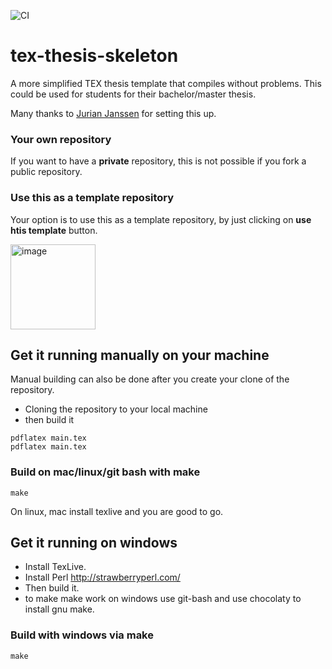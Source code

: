 ![CI](https://github.com/sebivenlo/tex-thesis-skeleton/workflows/CI/badge.svg)

# tex-thesis-skeleton
A more simplified TEX thesis template that compiles without problems. This could be used for students for their bachelor/master thesis.

Many thanks to [Jurian Janssen](https://github.com/Woeler) for setting this up.

### Your own repository

If you want to have a **private** repository, this is not possible if you fork a public repository.

### Use this as a template repository

Your option is to use this as a template repository, by just clicking on **use htis template** button.

<img width="136" alt="image" src="https://user-images.githubusercontent.com/764295/78676875-54943900-78e7-11ea-9e5d-a23cab84ef24.png">

## Get it running manually on your machine

Manual building can also be done after you create your clone of the repository.

- Cloning the repository to your local machine
- then build it

```
pdflatex main.tex
pdflatex main.tex
```

### Build on mac/linux/git bash with make
```
make
```
On linux, mac install texlive and you are good to go.

## Get it running on windows
- Install TexLive.
- Install Perl      http://strawberryperl.com/
- Then build it.
- to make make work on windows use git-bash and use chocolaty to install gnu make.

### Build with windows via make
```
make 
```
